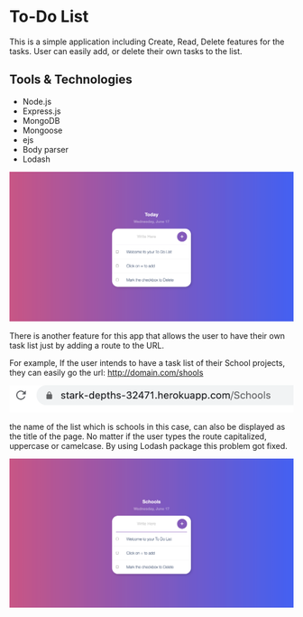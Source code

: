 # To-Do List

This is a simple application including Create, Read, Delete features for the tasks. User can easily add, or delete their own tasks to the list.

## Tools & Technologies

- Node.js
- Express.js
- MongoDB
- Mongoose
- ejs
- Body parser
- Lodash

!["todo list"](/home.png)

There is another feature for this app that allows the user to have their own task list just by adding a route to the URL.

For example, If the user intends to have a task list of their School projects, they can easily go the url:
http://domain.com/shools

!["url customized"](/url.png)

the name of the list which is schools in this case, can also be displayed as the title of the page. No matter if the user types the route capitalized, uppercase or camelcase. By using Lodash package this problem got fixed.

!["customized task list name"](/task.png)
